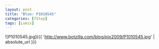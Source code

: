 ```yaml
---
layout: post
title: "Blue: P1010545"
categories: [fStop]
tags: [Lumix]
---
```



![P1010545.jpg]({{ 'http://www.botzilla.com/blog/pix2009/P1010545.jpg' | absolute_url }})


